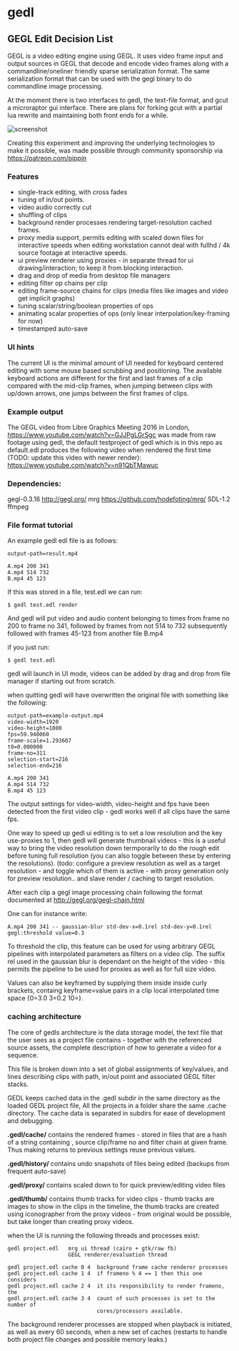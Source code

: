 # gedl

## GEGL Edit Decision List

GEGL is a video editing engine using GEGL. It uses video frame input and output
sources in GEGL that decode and encode video frames along with a
commandline/oneliner friendly sparse serialization format. The same
serialization format that can be used with the gegl binary to do commandline
image processing.

At the moment there is two interfaces to gedl, the text-file format, and gcut a
microraptor gui interface. There are plans for forking gcut with a partial lua
rewrite and maintaining both front ends for a while.

![screenshot](http://pippin.gimp.org/gedl/gedl-help.png)

Creating this experiment and improving the underlying technologies to make it
possible, was made possible through community sponsorship via
https://patreon.com/pippin

### Features

 - single-track editing, with cross fades
 - tuning of in/out points.
 - video audio correctly cut
 - shuffling of clips
 - background render processes rendering target-resolution cached frames.
 - proxy media support, permits editing with scaled down files for interactive speeds when editing workstation cannot deal with fullhd / 4k source footage at interactive speeds.
 - ui preview renderer using proxies - in separate thread for ui drawing/interaction; to keep it from blocking interaction.
 - drag and drop of media from desktop file managers
 - editing filter op chains per clip
 - editing frame-source chains for clips (media files like images and video get implicit graphs)
 - tuning scalar/string/boolean properties of ops
 - animating scalar properties of ops (only linear interpolation/key-framing for
now)
 - timestamped auto-save

### UI hints

The current UI is the minimal amount of UI needed for keyboard centered editing
with some mouse based scrubbing and positioning. The available keyboard actions
are different for the first and last frames of a clip compared with the
mid-clip frames, when jumping between clips with up/down arrows, one jumps
between the first frames of clips.

### Example output

The GEGL video from Libre Graphics Meeting 2016 in London,
https://www.youtube.com/watch?v=GJJPgLGrSgc was made from raw footage using
gedl, the default testproject of gedl which is in this repo as default.edl
produces the following video when rendered the first time (TODO: update this
video with newer render):
https://www.youtube.com/watch?v=n91QbTMawuc

### Dependencies:

   gegl-0.3.16  http://gegl.org/
   mrg          https://github.com/hodefoting/mrg/
   SDL-1.2
   ffmpeg

### File format tutorial

An example gedl edl file is as follows:

    output-path=result.mp4

    A.mp4 200 341
    A.mp4 514 732
    B.mp4 45 123

If this was stored in a file, test.edl we can run:

    $ gedl test.edl render

And gedl will put video and audio content belonging to times from frame no 200 to frame no 341, followed by frames from not 514 to 732 subsequently followed with frames 45-123 from another file B.mp4

if you just run:

    $ gedl test.edl

gedl will launch in UI mode, videos can be added by drag and drop from
file manager if starting out from scratch.

when quitting gedl will have overwritten the original file
with something like the following:

    output-path=example-output.mp4
    video-width=1920
    video-height=1080
    fps=59.940060
    frame-scale=1.293607
    t0=0.000000
    frame-no=311
    selection-start=216
    selection-end=216
    
    A.mp4 200 341
    A.mp4 514 732
    B.mp4 45 123

The output settings  for video-width, video-height and fps have been detected
from the first video clip - gedl works well if all clips have the same fps.

One way to speed up gedl ui editing is to set a low resolution and the key
use-proxies to 1, then gedl will generate thumbnail videos - this is a useful
way to bring the video resolution down termporarily to do the rough edit before
tuning full resolution (you can also toggle between these by entering the
resolutions). (todo: configure a preview resolution as well as a target
resolution - and toggle which of them is active - with proxy generation only
for preview resolution.. and slave render / caching to target resolution.

After each clip a gegl image processing chain following the format documented
at http://gegl.org/gegl-chain.html

One can for instance write:

    A.mp4 200 341 -- gaussian-blur std-dev-x=0.1rel std-dev-y=0.1rel gegl:threshold value=0.3

To threshold the clip, this feature can be used for using arbitrary GEGL
pipelines with interpolated parameters as filters on a video clip. The suffix
rel used in the gaussian blur is dependant on the height of the video - this
permits the pipeline to be used for proxies as well as for full size video.

Values can also be keyframed by supplying them inside inside curly brackets,
containg keyframe=value pairs in a clip local interpolated time space {0=3.0
3=0.2 10=}.

### caching architecture

The core of gedls architecture is the data storage model, the text file that
the user sees as a project file contains - together with the referenced source
assets, the complete description of how to generate a video for a sequence.

This file is broken down into a set of global assignments of key/values, and
lines describing clips with path, in/out point and associated GEGL filter
stacks.

GEDL keeps cached data in the .gedl subdir in the same directory as the loaded
GEDL project file, All the projects in a folder share the same .cache
directory. The cache data is separated in subdirs for ease of development and
debugging.

**.gedl/cache/**   contains the rendered frames - stored in files that are a hash
of a string containing , source clip/frame no and filter chain at given frame.
Thus making returns to previous settings reuse previous values.

**.gedl/history/**  contains undo snapshots of files being edited (backups from
frequent auto-save)

**.gedl/proxy/**  contains scaled down to for quick preview/editing video files

**.gedl/thumb/**  contains thumb tracks for video clips - thumb tracks are images
to show in the clips in the timeline, the thumb tracks are created using
iconographer from the proxy videos - from original would be possible, but take
longer than creating proxy videos.

when the UI is running the following threads and processes exist:

    gedl project.edl   mrg ui thread (cairo + gtk/raw fb)
                       GEGL renderer/evaluation thread

    gedl project.edl cache 0 4  background frame cache renderer processes
    gedl project.edl cache 1 4  if frameno % 4 == 1 then this one considers
    gedl project.edl cache 2 4  it its responsibility to render frameno, the
    gedl project.edl cache 3 4  count of such processes is set to the number of
                                cores/processors available.

The background renderer processes are stopped when playback is initiated, as
well as every 60 seconds, when a new set of caches (restarts to handle both
project file changes and possible memory leaks.)

